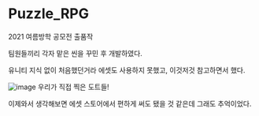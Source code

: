 # Puzzle_RPG

2021 여름방학 공모전 출품작

팀원들끼리 각자 맡은 씬을 꾸민 후 개발하였다.

유니티 지식 없이 처음했던거라 에셋도 사용하지 못했고, 이것저것 참고하면서 했다. 

![image](https://user-images.githubusercontent.com/90199652/198580241-766b1d34-cdca-4f00-89b4-23e44715c908.png)
우리가 직접 찍은 도트들!

이제와서 생각해보면 에셋 스토어에서 편하게 써도 됐을 것 같은데 그래도 추억이었다.
